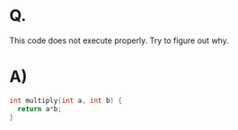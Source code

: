 # Q.
This code does not execute properly. Try to figure out why.

# A)
```c
int multiply(int a, int b) {
  return a*b;
}
